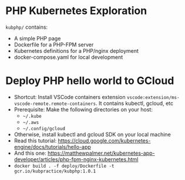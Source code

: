 # PHP Kubernetes Exploration
`kubphp/` contains:
* A simple PHP page
* Dockerfile for a PHP-FPM server
* Kubernetes definitions for a PHP/nginx deployment
* docker-compose.yaml for local development

# Deploy PHP hello world to GCloud
* Shortcut: Install VSCode containers extension `vscode:extension/ms-vscode-remote.remote-containers`. It contains kubectl, gcloud, etc
* Prerequisite: Make the following directories on your host:
  * `~/.kube`
  * `~/.aws`
  * `~/.config/gcloud`
* Otherwise, install kubectl and gcloud SDK on your local machine
* Read this tutorial: https://cloud.google.com/kubernetes-engine/docs/tutorials/hello-app
* And this one: https://matthewpalmer.net/kubernetes-app-developer/articles/php-fpm-nginx-kubernetes.html
* `docker build . -f deploy/Dockerfile -t gcr.io/kubpractice/kubphp:1.0.1`

